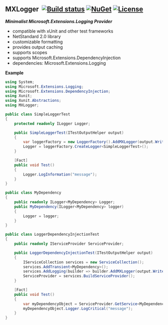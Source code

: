 ## MXLogger&nbsp;&nbsp;[![Build status](https://ci.appveyor.com/api/projects/status/e51gaj9271kvpwhc?svg=true)](https://ci.appveyor.com/project/dshe/mxlogger) [![NuGet](https://img.shields.io/nuget/vpre/MXLogger.svg)](https://www.nuget.org/packages/MXLogger/) [![License](https://img.shields.io/badge/license-Apache%202.0-7755BB.svg)](https://opensource.org/licenses/Apache-2.0)

***Minimalist Microsoft.Extensions.Logging Provider***
- compatible with xUnit and other test frameworks
- NetStandard 2.0 library
- customizable formatting
- provides output caching
- supports scopes
- supports Microsoft.Extensions.DependencyInjection
- dependencies: Microsoft.Extensions.Logging

**Example**

```csharp
using System;
using Microsoft.Extensions.Logging;
using Microsoft.Extensions.DependencyInjection;
using Xunit;
using Xunit.Abstractions;
using MXLogger;

public class SimpleLoggerTest
{
    protected readonly ILogger Logger;

    public SimpleLoggerTest(ITestOutputHelper output)
    {
        var loggerFactory = new LoggerFactory().AddMXLogger(output.WriteLine);
        Logger = loggerFactory.CreateLogger<SimpleLoggerTest>();
    }

    [Fact]
    public void Test()
    {
        Logger.LogInformation("message");
    }
}

public class MyDependency
{
    public readonly ILogger<MyDependency> Logger;
    public MyDependency(ILogger<MyDependency> logger)
    {
        Logger = logger;
    }
}

public class LoggerDependencyInjectionTest
{
    public readonly IServiceProvider ServiceProvider;

    public LoggerDependencyInjectionTest(ITestOutputHelper output)
    {
        IServiceCollection services = new ServiceCollection();
        services.AddTransient<MyDependency>();
        services.AddLogging(builder => builder.AddMXLogger(output.WriteLine));
        ServiceProvider = services.BuildServiceProvider();
    }

    [Fact]
    public void Test()
    {
        var myDependencyObject = ServiceProvider.GetService<MyDependency>();
        myDependencyObject.Logger.LogCritical("message");
    }
}
```
